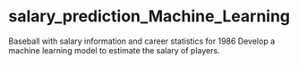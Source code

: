 # salary_prediction_Machine_Learning
 Baseball with salary information and career statistics for 1986 Develop a machine learning model to estimate the salary of players.
